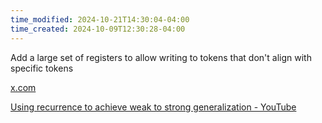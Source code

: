 ```yaml
---
time_modified: 2024-10-21T14:30:04-04:00
time_created: 2024-10-09T12:30:28-04:00
---
```



Add a large set of registers to allow writing to tokens that don't align with specific tokens



[x.com](https://x.com/jxmnop/status/1848413511803933179)

[Using recurrence to achieve weak to strong generalization - YouTube](https://www.youtube.com/watch?v=M7Kq0ooFFco)